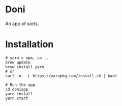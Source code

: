 # Doni

An app of sorts.

# Installation

```
# yarn > npm, so ..
brew update
brew install yarn
# or
curl -o- -L https://yarnpkg.com/install.sh | bash

# Run the app.
cd doniapp
yarn install
yarn start
```
